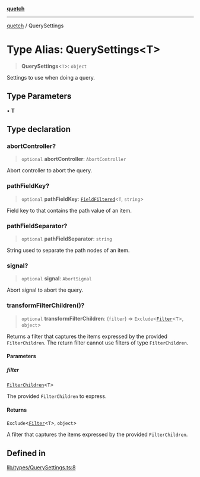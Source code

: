 [**quetch**](../README.md)

***

[quetch](../README.md) / QuerySettings

# Type Alias: QuerySettings\<T\>

> **QuerySettings**\<`T`\>: `object`

Settings to use when doing a query.

## Type Parameters

• **T**

## Type declaration

### abortController?

> `optional` **abortController**: `AbortController`

Abort controller to abort the query.

### pathFieldKey?

> `optional` **pathFieldKey**: [`FieldFiltered`](FieldFiltered.md)\<`T`, `string`\>

Field key to that contains the path value of an item.

### pathFieldSeparator?

> `optional` **pathFieldSeparator**: `string`

String used to separate the path nodes of an item.

### signal?

> `optional` **signal**: `AbortSignal`

Abort signal to abort the query.

### transformFilterChildren()?

> `optional` **transformFilterChildren**: (`filter`) => `Exclude`\<[`Filter`](Filter.md)\<`T`\>, `object`\>

Returns a filter that captures the items expressed by the provided `FilterChildren`. The return filter cannot use filters of type `FilterChildren`.

#### Parameters

##### filter

[`FilterChildren`](FilterChildren.md)\<`T`\>

The provided `FilterChildren` to express.

#### Returns

`Exclude`\<[`Filter`](Filter.md)\<`T`\>, `object`\>

A filter that captures the items expressed by the provided `FilterChildren`.

## Defined in

[lib/types/QuerySettings.ts:8](https://github.com/nevoland/quetch/blob/daab7d5db71d61e74901886a2473b07ec4e9fc05/lib/types/QuerySettings.ts#L8)
